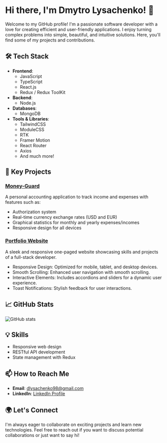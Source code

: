 
# Hi there, I'm Dmytro Lysachenko! 👋

Welcome to my GitHub profile! I'm a passionate software developer with a love for creating efficient and user-friendly applications. I enjoy turning complex problems into simple, beautiful, and intuitive solutions. Here, you'll find some of my projects and contributions.

## 🛠 Tech Stack

- **Frontend**: 
  - JavaScript
  - TypeScript
  - React.js
  - Redux / Redux ToolKit
- **Backend**: 
  - Node.js
- **Databases**: 
  - MongoDB
- **Tools & Libraries**:
  - TailwindCSS
  - ModuleCSS
  - RTK
  - Framer Motion
  - React Router
  - Axios
  - And much more!

## 🌟 Key Projects

### [Money-Guard](https://github.com/Lubov1506/Money-Guard)
A personal accounting application to track income and expenses with features such as:
- Authorization system
- Real-time currency exchange rates (USD and EUR)
- Graphical statistics for monthly and yearly expenses/incomes
- Responsive design for all devices


### [Portfolio Website](https://github.com/Lubov1506/js-proj-portfolio)
A sleek and responsive one-paged website showcasing skills and projects of a full-stack developer.

- Responsive Design: Optimized for mobile, tablet, and desktop devices.
- Smooth Scrolling: Enhanced user navigation with smooth scrolling.
- Interactive Elements: Includes accordions and sliders for a dynamic user experience.
- Toast Notifications: Stylish feedback for user interactions.


## 📈 GitHub Stats

![GitHub stats](https://github-readme-stats.vercel.app/api?username=DmytroLysachenko&show_icons=true&theme=radical)

## 💡 Skills

- Responsive web design
- RESTful API development
- State management with Redux

## 📫 How to Reach Me

- **Email**: [dlysachenko98@gmail.com](mailto:dlysachenko98@gmail.com)
- **LinkedIn**: [LinkedIn Profile](https://www.linkedin.com/in/dmytro-lysachenko/)

## 🌍 Let's Connect

I'm always eager to collaborate on exciting projects and learn new technologies. Feel free to reach out if you want to discuss potential collaborations or just want to say hi!
